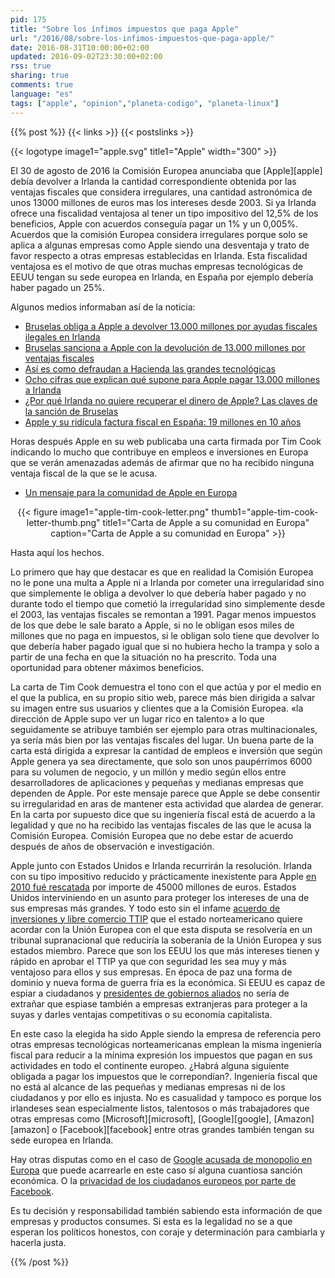 ```yaml
---
pid: 175
title: "Sobre los ínfimos impuestos que paga Apple"
url: "/2016/08/sobre-los-infimos-impuestos-que-paga-apple/"
date: 2016-08-31T10:00:00+02:00
updated: 2016-09-02T23:30:00+02:00
rss: true
sharing: true
comments: true
language: "es"
tags: ["apple", "opinion","planeta-codigo", "planeta-linux"]
---
```


{{% post %}}
{{< links >}}
{{< postslinks >}}

{{< logotype image1="apple.svg" title1="Apple" width="300" >}}

El 30 de agosto de 2016 la Comisión Europea anunciaba que [Apple][apple] debía devolver a Irlanda la cantidad correspondiente obtenida por las ventajas fiscales que considera irregulares, una cantidad astronómica de unos 13000 millones de euros mas los intereses desde 2003. Si ya Irlanda ofrece una fiscalidad ventajosa al tener un tipo impositivo del 12,5% de los beneficios, Apple con acuerdos conseguía pagar un 1% y un 0,005%. Acuerdos que la comisión Europea considera irregulares porque solo se aplica a algunas empresas como Apple siendo una desventaja y trato de favor respecto a otras empresas establecidas en Irlanda. Esta fiscalidad ventajosa es el motivo de que otras muchas empresas tecnológicas de EEUU tengan su sede europea en Irlanda, en España por ejemplo debería haber pagado un 25%.

Algunos medios informaban así de la noticia:

* [Bruselas obliga a Apple a devolver 13.000 millones por ayudas fiscales ilegales en Irlanda ](https://www.eldiario.es/economia/Bruselas-Apple-fiscales-ilegales-Irlanda_0_553644787.html)
* [Bruselas sanciona a Apple con la devolución de 13.000 millones por ventajas fiscales](https://economia.elpais.com/economia/2016/08/30/actualidad/1472548799_072096.html)
* [Así es como defraudan a Hacienda las grandes tecnológicas](https://www.elespanol.com/economia/macroeconomia/20160830/151735181_0.html)
* [Ocho cifras que explican qué supone para Apple pagar 13.000 millones a Irlanda](https://www.eldiario.es/economia/cifras-detras-impuestos-debe-Apple_0_553645153.html)
* [¿Por qué Irlanda no quiere recuperar el dinero de Apple? Las claves de la sanción de Bruselas](https://economia.elpais.com/economia/2016/08/31/actualidad/1472634892_118904.html)
* [Apple y su ridícula factura fiscal en España: 19 millones en 10 años](https://www.elespanol.com/economia/empresas/20160901/152235690_0.html)

Horas después Apple en su web publicaba una carta firmada por Tim Cook indicando lo mucho que contribuye en empleos e inversiones en Europa que se verán amenazadas además de afirmar que no ha recibido ninguna ventaja fiscal de la que se le acusa.

* [Un mensaje para la comunidad de Apple en Europa](https://www.apple.com/es/customer-letter/)

<div class="media" style="text-align: center;">
    {{< figure
        image1="apple-tim-cook-letter.png" thumb1="apple-tim-cook-letter-thumb.png" title1="Carta de Apple a su comunidad en Europa"
        caption="Carta de Apple a su comunidad en Europa" >}}
</div>

Hasta aquí los hechos.

Lo primero que hay que destacar es que en realidad la Comisión Europea no le pone una multa a Apple ni a Irlanda por cometer una irregularidad sino que simplemente le obliga a devolver lo que debería haber pagado y no durante todo el tiempo que cometió la irregularidad sino simplemente desde el 2003, las ventajas fiscales se remontan a 1991. Pagar menos impuestos de los que debe le sale barato a Apple, si no le obligan esos miles de millones que no paga en impuestos, si le obligan solo tiene que devolver lo que debería haber pagado igual que si no hubiera hecho la trampa y solo a partir de una fecha en que la situación no ha prescrito. Toda una oportunidad para obtener máximos beneficios.

La carta de Tim Cook demuestra el tono con el que actúa y por el medio en el que la publica, en su propio sitio web, parece más bien dirigida a salvar su imagen entre sus usuarios y clientes que a la Comisión Europea. «la dirección de Apple supo ver un lugar rico en talento» a lo que seguidamente se atribuye también ser ejemplo para otras multinacionales, ya sería más bien por las ventajas fiscales del lugar. Un buena parte de la carta está dirigida a expresar la cantidad de empleos e inversión que según Apple genera ya sea directamente, que solo son unos paupérrimos 6000 para su volumen de negocio, y un millón y medio según ellos entre desarrolladores de aplicaciones y pequeñas y medianas empresas que dependen de Apple. Por este mensaje parece que Apple se debe consentir su irregularidad en aras de mantener esta actividad que alardea de generar. En la carta por supuesto dice que su ingeniería fiscal está de acuerdo a la legalidad y que no ha recibido las ventajas fiscales de las que le acusa la Comisión Europea. Comisión Europea que no debe estar de acuerdo después de años de observación e investigación.

Apple junto con Estados Unidos e Irlanda recurrirán la resolución. Irlanda con su tipo impositivo reducido y prácticamente inexistente para Apple [en 2010 fué rescatada](https://economia.elpais.com/economia/2010/12/07/actualidad/1291710775_850215.html) por importe de 45000 millones de euros. Estados Unidos interviniendo en un asunto para proteger los intereses de una de sus empresas más grandes. Y todo esto sin el infame [acuerdo de inversiones y libre comercio TTIP](https://economia.elpais.com/economia/2015/03/02/actualidad/1425256390_372094.html) que el estado norteamericano quiere acordar con la Unión Europea con el que esta disputa se resolvería en un tribunal supranacional que reduciría la soberanía de la Unión Europea y sus estados miembro. Parece que son los EEUU los que más intereses tienen y rápido en aprobar el TTIP ya que con seguridad les sea muy y más ventajoso para ellos y sus empresas. En época de paz una forma de dominio y nueva forma de guerra fría es la económica. Si EEUU es capaz de espiar a ciudadanos y [presidentes de gobiernos aliados](http://www.20minutos.es/noticia/2503946/0/eeuu-espia/bce-merkel/wikileaks/) no sería de extrañar que espiase también a empresas extranjeras para proteger a la suyas y darles ventajas competitivas o su economía capitalista.

En este caso la elegida ha sido Apple siendo la empresa de referencia pero otras empresas tecnológicas norteamericanas emplean la misma ingeniería fiscal para reducir a la mínima expresión los impuestos que pagan en sus actividades en todo el continente europeo. ¿Habrá alguna siguiente obligada a pagar los impuestos que le correpondían?. Ingeniería fiscal que no está al alcance de las pequeñas y medianas empresas ni de los ciudadanos y por ello es injusta. No es casualidad y tampoco es porque los irlandeses sean especialmente listos, talentosos o más trabajadores que otras empresas como [Microsoft][microsoft], [Google][google], [Amazon][amazon] o [Facebook][facebook] entre otras grandes también tengan su sede europea en Irlanda.

Hay otras disputas como en el caso de [Google acusada de monopolio en Europa](https://www.adslzone.net/2016/04/20/europa-acusa-oficialmente-google-monopolio-android/) que puede acarrearle en este caso sí alguna cuantiosa sanción económica. O la [privacidad de los ciudadanos europeos por parte de Facebook](https://es.globalvoices.org/2016/02/15/netizen-report-la-ue-se-enfrenta-a-facebook-en-materia-de-privacidad/).

Es tu decisión y responsabilidad también sabiendo esta información de que empresas y productos consumes. Si esta es la legalidad no se a que esperan los políticos honestos, con coraje y determinación para cambiarla y hacerla justa.

{{% /post %}}
